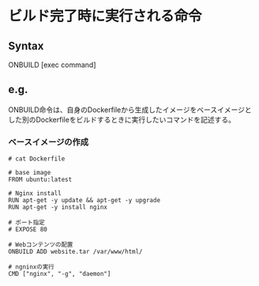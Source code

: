 # ビルド完了時に実行される命令
## Syntax
ONBUILD [exec command]
## e.g.
ONBUILD命令は、自身のDockerfileから生成したイメージをベースイメージとした別のDockerfileをビルドするときに実行したいコマンドを記述する。
### ベースイメージの作成
```
# cat Dockerfile
```
```
# base image
FROM ubuntu:latest

# Nginx install
RUN apt-get -y update && apt-get -y upgrade
RUN apt-get -y install nginx

# ポート指定
# EXPOSE 80

# Webコンテンツの配置
ONBUILD ADD website.tar /var/www/html/

# ngninxの実行
CMD ["nginx", "-g", "daemon"]

```
